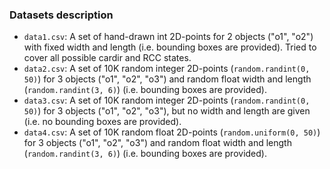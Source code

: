 ### Datasets description

* `data1.csv`: A set of hand-drawn int 2D-points for 2 objects ("o1", "o2") with fixed width and length
(i.e. bounding boxes are provided). Tried to cover all possible cardir and RCC states.
* `data2.csv`: A set of 10K random integer 2D-points (`random.randint(0, 50)`) for 3 objects ("o1", "o2", "o3")
and random float width and length (`random.randint(3, 6)`) (i.e. bounding boxes are provided).
* `data3.csv`: A set of 10K random integer 2D-points (`random.randint(0, 50)`) for 3 objects ("o1", "o2", "o3"),
 but no width and length are given (i.e. no bounding boxes are provided).
* `data4.csv`: A set of 10K random float 2D-points (`random.uniform(0, 50)`) for 3 objects ("o1", "o2", "o3")
and random float width and length (`random.randint(3, 6)`) (i.e. bounding boxes are provided).
